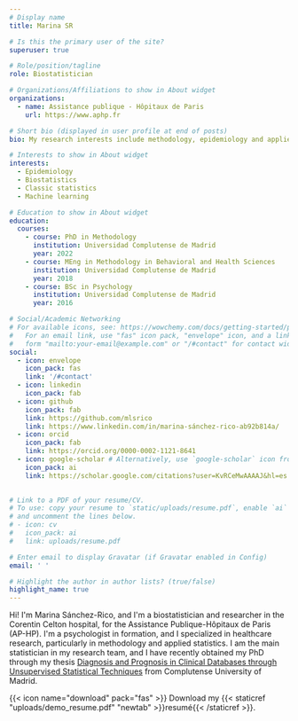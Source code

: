 ```yaml
---
# Display name
title: Marina SR

# Is this the primary user of the site?
superuser: true

# Role/position/tagline
role: Biostatistician

# Organizations/Affiliations to show in About widget
organizations:
  - name: Assistance publique - Hôpitaux de Paris
    url: https://www.aphp.fr

# Short bio (displayed in user profile at end of posts)
bio: My research interests include methodology, epidemiology and applied statistics.

# Interests to show in About widget
interests:
  - Epidemiology
  - Biostatistics
  - Classic statistics
  - Machine learning

# Education to show in About widget
education:
  courses:
    - course: PhD in Methodology
      institution: Universidad Complutense de Madrid
      year: 2022
    - course: MEng in Methodology in Behavioral and Health Sciences
      institution: Universidad Complutense de Madrid
      year: 2018
    - course: BSc in Psychology
      institution: Universidad Complutense de Madrid
      year: 2016

# Social/Academic Networking
# For available icons, see: https://wowchemy.com/docs/getting-started/page-builder/#icons
#   For an email link, use "fas" icon pack, "envelope" icon, and a link in the
#   form "mailto:your-email@example.com" or "/#contact" for contact widget.
social:
  - icon: envelope
    icon_pack: fas
    link: '/#contact'
  - icon: linkedin
    icon_pack: fab
  - icon: github
    icon_pack: fab
    link: https://github.com/mlsrico
    link: https://www.linkedin.com/in/marina-sánchez-rico-ab92b814a/
  - icon: orcid
    icon_pack: fab
    link: https://orcid.org/0000-0002-1121-8641
  - icon: google-scholar # Alternatively, use `google-scholar` icon from `ai` icon pack
    icon_pack: ai
    link: https://scholar.google.com/citations?user=KvRCeMwAAAAJ&hl=es
  

# Link to a PDF of your resume/CV.
# To use: copy your resume to `static/uploads/resume.pdf`, enable `ai` icons in `params.toml`,
# and uncomment the lines below.
# - icon: cv
#   icon_pack: ai
#   link: uploads/resume.pdf

# Enter email to display Gravatar (if Gravatar enabled in Config)
email: ' '

# Highlight the author in author lists? (true/false)
highlight_name: true
---
```


Hi! I'm Marina Sánchez-Rico, and I'm a biostatistician and researcher in the Corentin 
Celton hospital, for the Assistance Publique-Hôpitaux de Paris (AP-HP). I'm a psychologist 
in formation, and I specialized in healthcare research, particularly in methodology 
and applied statistics. I am the main statistician in my research team, and I have 
recently obtained my PhD through my thesis [Diagnosis and Prognosis in Clinical Databases through Unsupervised Statistical Techniques](https://drive.google.com/file/d/1PhvtspBP9C6e8U6zA01eIuvU74g5_RwI/view?usp=sharing) from Complutense University of Madrid.

{{< icon name="download" pack="fas" >}} Download my {{< staticref "uploads/demo_resume.pdf" "newtab" >}}resumé{{< /staticref >}}.
